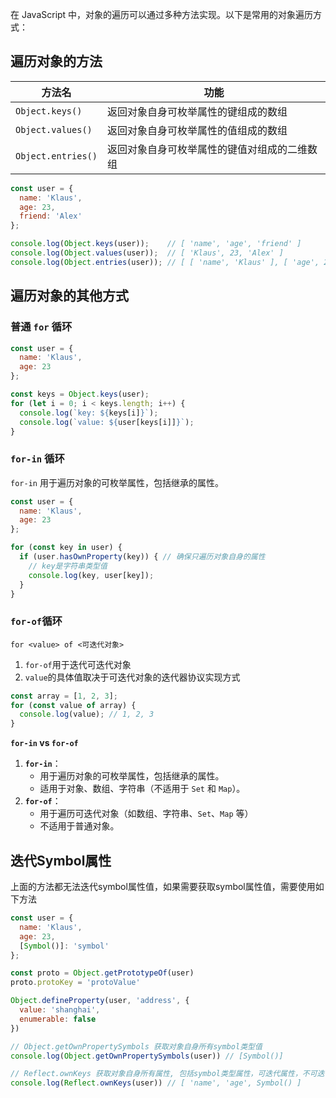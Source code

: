 在 JavaScript 中，对象的遍历可以通过多种方法实现。以下是常用的对象遍历方式：

## 遍历对象的方法

| 方法名             | 功能                                         |
| ------------------ | -------------------------------------------- |
| `Object.keys()`    | 返回对象自身可枚举属性的键组成的数组         |
| `Object.values()`  | 返回对象自身可枚举属性的值组成的数组         |
| `Object.entries()` | 返回对象自身可枚举属性的键值对组成的二维数组 |

```javascript
const user = {
  name: 'Klaus',
  age: 23,
  friend: 'Alex'
};

console.log(Object.keys(user));    // [ 'name', 'age', 'friend' ]
console.log(Object.values(user));  // [ 'Klaus', 23, 'Alex' ]
console.log(Object.entries(user)); // [ [ 'name', 'Klaus' ], [ 'age', 23 ], [ 'friend', 'Alex' ] ]
```



## 遍历对象的其他方式

### 普通 `for` 循环

```javascript
const user = {
  name: 'Klaus',
  age: 23
};

const keys = Object.keys(user);
for (let i = 0; i < keys.length; i++) {
  console.log(`key: ${keys[i]}`);
  console.log(`value: ${user[keys[i]]}`);
}
```

### `for-in` 循环

`for-in` 用于遍历对象的可枚举属性，包括继承的属性。

```javascript
const user = {
  name: 'Klaus',
  age: 23
};

for (const key in user) {
  if (user.hasOwnProperty(key)) { // 确保只遍历对象自身的属性
    // key是字符串类型值
    console.log(key, user[key]);
  }
}
```

### `for-of`循环

`for <value> of <可迭代对象>`

1. `for-of`用于迭代可迭代对象
2. `value`的具体值取决于可迭代对象的迭代器协议实现方式

```js
const array = [1, 2, 3];
for (const value of array) {
  console.log(value); // 1, 2, 3
}
```



**`for-in` vs `for-of`**

1. **`for-in`**：
   + 用于遍历对象的可枚举属性，包括继承的属性。
   + 适用于对象、数组、字符串（不适用于 `Set` 和 `Map`）。
2. **`for-of`**：
   + 用于遍历可迭代对象（如数组、字符串、`Set`、`Map` 等）
   + 不适用于普通对象。



## 迭代Symbol属性

上面的方法都无法迭代symbol属性值，如果需要获取symbol属性值，需要使用如下方法

```js
const user = {
  name: 'Klaus',
  age: 23,
  [Symbol()]: 'symbol'
};

const proto = Object.getPrototypeOf(user)
proto.protoKey = 'protoValue'

Object.defineProperty(user, 'address', {
  value: 'shanghai',
  enumerable: false
})

// Object.getOwnPropertySymbols 获取对象自身所有symbol类型值
console.log(Object.getOwnPropertySymbols(user)) // [Symbol()]

// Reflect.ownKeys 获取对象自身所有属性, 包括symbol类型属性，可迭代属性，不可迭代属性
console.log(Reflect.ownKeys(user)) // [ 'name', 'age', Symbol() ]
```

